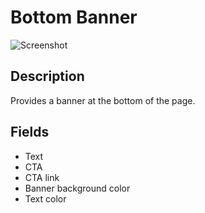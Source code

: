 # Bottom Banner

![Screenshot](https://github.com/optimizely/extension-library/blob/master/Bottom%20Banner/screenshot.png)

## Description

Provides a banner at the bottom of the page.

## Fields

* Text
* CTA
* CTA link
* Banner background color
* Text color


